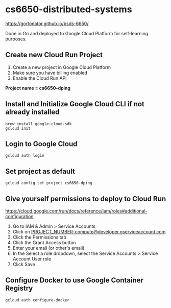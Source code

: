 # cs6650-distributed-systems

https://gortonator.github.io/bsds-6650/

Done in Go and deployed to Google Cloud Platform for self-learning purposes.

## Create new Cloud Run Project

1. Create a new project in Google Cloud Platform
2. Make sure you have billing enabled
3. Enable the Cloud Run API

**Project name = cs6650-dping**

## Install and Initialize Google Cloud CLI if not already installed
```
brew install google-cloud-sdk
gcloud init
```

## Login to Google Cloud
```
gcloud auth login
```

## Set project as default
```
gcloud config set project cs6650-dping
```

## Give yourself permissions to deploy to Cloud Run

https://cloud.google.com/run/docs/reference/iam/roles#additional-configuration 

1. Go to IAM & Admin > Service Accounts
2. Click on PROJECT_NUMBER-compute@developer.gserviceaccount.com
3. Click the Permissions tab
4. Click the Grant Access button
5. Enter your email (or other's email)
6. In the Select a role dropdown, select the Service Accounts > Service Account User role
7. Click Save

## Configure Docker to use Google Container Registry
```
gcloud auth configure-docker
```